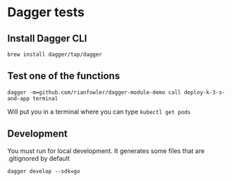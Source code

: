 # Dagger tests

## Install Dagger CLI

```
brew install dagger/tap/dagger
```


## Test one of the functions

```
dagger -m=github.com/rianfowler/dagger-module-demo call deploy-k-3-s-and-app terminal
```

Will put you in a terminal where you can type `kubectl get pods`

## Development

You must run for local development. It generates some files that are .gitignored by default

```
dagger develop --sdk=go
```